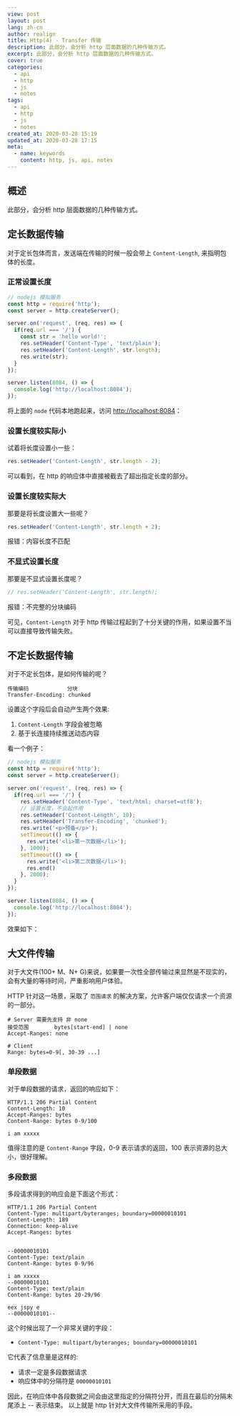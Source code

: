 ```yaml
---
view: post
layout: post
lang: zh-cn
author: realign
title: Http(4) - Transfer 传输
description: 此部分，会分析 http 层面数据的几种传输方式。
excerpt: 此部分，会分析 http 层面数据的几种传输方式。
cover: true
categories:
  - api
  - http
  - js
  - notes
tags:
  - api
  - http
  - js
  - notes
created_at: 2020-03-28 15:19
updated_at: 2020-03-28 17:15
meta:
  - name: keywords
    content: http, js, api, notes
---
```


## 概述

此部分，会分析 http 层面数据的几种传输方式。

## 定长数据传输

对于定长包体而言，发送端在传输的时候一般会带上 `Content-Length`, 来指明包体的长度。

### 正常设置长度

```js
// nodejs 模拟服务
const http = require('http');
const server = http.createServer();

server.on('request', (req, res) => {
  if(req.url === '/') {
    const str = 'hello world!';
    res.setHeader('Content-Type', 'text/plain');
    res.setHeader('Content-Length', str.length);
    res.write(str);
  }
});

server.listen(8084, () => {
  console.log('http://localhost:8084');
});
```

将上面的 `node` 代码本地跑起来，访问 [http://localhost:8084](http://localhost:8084)：

<lazy-load tag="img" :data="{ src: 'https://public-bucket-realign.nos-eastchina1.126.net/image/normal/2020-03-28/img-1585383018876-7458.png', alt: 'Content-Length normal' }" />

### 设置长度较实际小

试着将长度设置小一些：

```js
res.setHeader('Content-Length', str.length - 2);
```

<lazy-load tag="img" :data="{ src: 'https://public-bucket-realign.nos-eastchina1.126.net/image/normal/2020-03-28/img-1585383180656-9750.png', alt: 'Content-Length short' }" />

可以看到，在 http 的响应体中直接被截去了超出指定长度的部分。

### 设置长度较实际大

那要是将长度设置大一些呢？

```js
res.setHeader('Content-Length', str.length + 2);
```

<lazy-load tag="img" :data="{ src: 'https://public-bucket-realign.nos-eastchina1.126.net/image/normal/2020-03-28/img-1585383553186-9460.png', alt: 'CONTENT_LENGTH_MISMATCH' }" />

报错：内容长度不匹配

### 不显式设置长度

那要是不显式设置长度呢？

```js
// res.setHeader('Content-Length', str.length);
```

<lazy-load tag="img" :data="{ src: 'https://public-bucket-realign.nos-eastchina1.126.net/image/normal/2020-03-28/img-1585383710924-8224.png', alt: 'INCOMPLETE_CHUNKED_ENCODING' }" />

报错：不完整的分块编码

可见，`Content-Length` 对于 http 传输过程起到了十分关键的作用，如果设置不当可以直接导致传输失败。

## 不定长数据传输

对于不定长包体，是如何传输的呢？

```http
传输编码            分块
Transfer-Encoding: chunked
```

设置这个字段后会自动产生两个效果:

1. `Content-Length` 字段会被忽略
2. 基于长连接持续推送动态内容

看一个例子：

```js
// nodejs 模拟服务
const http = require('http');
const server = http.createServer();

server.on('request', (req, res) => {
  if(req.url === '/') {
    res.setHeader('Content-Type', 'text/html; charset=utf8');
    // 设置长度，不会起作用
    res.setHeader('Content-Length', 10);
    res.setHeader('Transfer-Encoding', 'chunked');
    res.write('<p>预备</p>');
    setTimeout(() => {
      res.write('<li>第一次数据</li>');
    }, 1000);
    setTimeout(() => {
      res.write('<li>第二次数据</li>');
      res.end()
    }, 2000);
  }
});

server.listen(8084, () => {
  console.log('http://localhost:8084');
});
```

效果如下：

<lazy-load tag="img" :data="{ src: 'https://public-bucket-realign.nos-eastchina1.126.net/image/normal/2020-03-28/img-1585384676547-3386.gif', alt: 'chunked' }" />

## 大文件传输

对于大文件(100+ M、N+ G)来说，如果要一次性全部传输过来显然是不现实的，会有大量的等待时间，严重影响用户体验。

HTTP 针对这一场景，采取了 `范围请求` 的解决方案，允许客户端仅仅请求一个资源的一部分。

```http
# Server 需要先支持 非 none
接受范围        bytes[start-end] | none
Accept-Ranges: none

# Client
Range: bytes=0-9[, 30-39 ...]
```

### 单段数据

对于单段数据的请求，返回的响应如下：

```http
HTTP/1.1 206 Partial Content
Content-Length: 10
Accept-Ranges: bytes
Content-Range: bytes 0-9/100

i am xxxxx
```

值得注意的是 `Content-Range` 字段，0-9 表示请求的返回，100 表示资源的总大小，很好理解。

### 多段数据

多段请求得到的响应会是下面这个形式：

```http
HTTP/1.1 206 Partial Content
Content-Type: multipart/byteranges; boundary=00000010101
Content-Length: 189
Connection: keep-alive
Accept-Ranges: bytes


--00000010101
Content-Type: text/plain
Content-Range: bytes 0-9/96

i am xxxxx
--00000010101
Content-Type: text/plain
Content-Range: bytes 20-29/96

eex jspy e
--00000010101--
```

这个时候出现了一个非常关键的字段：

* `Content-Type: multipart/byteranges; boundary=00000010101`

它代表了信息量是这样的:

* 请求一定是多段数据请求
* 响应体中的分隔符是 `00000010101`

因此，在响应体中各段数据之间会由这里指定的分隔符分开，而且在最后的分隔末尾添上 -- 表示结束。
以上就是 http 针对大文件传输所采用的手段。
